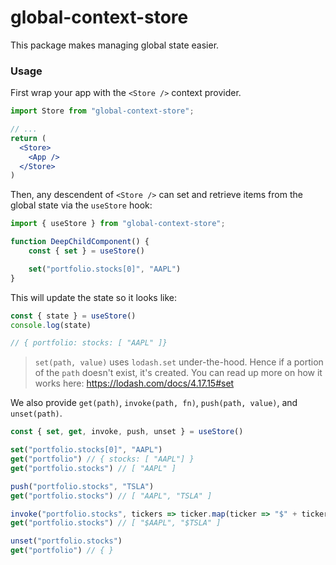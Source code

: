 # global-context-store

This package makes managing global state easier.

### Usage

First wrap your app with the `<Store />` context provider.

```jsx
import Store from "global-context-store";

// ...
return (
  <Store>
    <App />
  </Store>
)
```

Then, any descendent of `<Store />` can set and retrieve items from the global state via the `useStore` hook:

```jsx
import { useStore } from "global-context-store";

function DeepChildComponent() {
    const { set } = useStore()

    set("portfolio.stocks[0]", "AAPL")
}
```

This will update the state so it looks like:

```jsx
const { state } = useStore()
console.log(state)

// { portfolio: stocks: [ "AAPL" ]}
```

> `set(path, value)` uses `lodash.set` under-the-hood. Hence if a portion of the `path` doesn't exist, it's created. You can read up more on how it works here: https://lodash.com/docs/4.17.15#set

We also provide `get(path)`, `invoke(path, fn)`, `push(path, value)`, and `unset(path)`.

```jsx
const { set, get, invoke, push, unset } = useStore()

set("portfolio.stocks[0]", "AAPL")
get("portfolio") // { stocks: [ "AAPL"] }
get("portfolio.stocks") // [ "AAPL" ]

push("portfolio.stocks", "TSLA")
get("portfolio.stocks") // [ "AAPL", "TSLA" ]

invoke("portfolio.stocks", tickers => ticker.map(ticker => "$" + ticker) )
get("portfolio.stocks") // [ "$AAPL", "$TSLA" ]

unset("portfolio.stocks")
get("portfolio") // { }
```